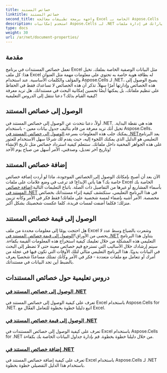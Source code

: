 ```yaml
---
title: خصائص المستند
linktitle: خصائص المستند
second_title: واجهة برمجة تطبيقات معالجة Excel الخاصة بـ Aspose.Cells .NET
description: استخدم إمكانيات Aspose.Cells لـ .NET من خلال دروسنا التعليمية الشاملة حول خصائص المستندات لتعزيز مهاراتك في إدارة ملفات Excel.
type: docs
weight: 30
url: /ar/net/document-properties/
---
```

## مقدمة

تعمل خصائص المستندات في برنامج Excel مثل البيانات الوصفية الخاصة بملفك. تخيل هذا: كل ملف Excel له بطاقة هوية خاصة به تحتوي على معلومات مهمة مثل العنوان والمؤلف والكلمات الأساسية. عند استخدام Aspose.Cells لـ .NET، يصبح الوصول إلى هذه الخصائص وإدارتها أمرًا سهلاً. تذكر أن هذه الخصائص لا تساعدك فقط في الحفاظ على تنظيم ملفاتك، بل يمكنها أيضًا تحسين إمكانية البحث في مستنداتك. هل تريد معرفة كيفية القيام بذلك؟ دعنا ننتقل إلى الدروس التعليمية!

## الوصول إلى خصائص المستند
 أولاً، دعنا نتحدث عن الوصول إلى خصائص المستند في .NET. هذه هي نقطة البداية. تخيل أنك تريد معرفة من قام بتأليف جدول بيانات معين - باستخدام Aspose.Cells، يمكنك جلب هذه المعلومات بسرعة.[الوصول إلى خصائص المستند في .NET](./accessing-document-properties/)يعد البرنامج التعليمي هو الدليل الذي يمكنك اللجوء إليه، حيث يقدم لك شرحًا سهل الاستخدام للعثور على هذه الجواهر المخفية داخل ملفاتك. ستتعلم كيفية استرداد خصائص مثل تاريخ الإنشاء وتاريخ آخر تعديل، وصدقني، الأمر أسهل من صباح يوم الأحد!

## إضافة خصائص المستند
 الآن بعد أن أصبح بإمكانك الوصول إلى الخصائص الموجودة، ماذا لو أردت إضافة خصائص خاصة بك؟ هنا يأتي الإبداع! قد ترغب في وضع علامات على ملفات Excel الخاصة بك بأسماء المشاريع أو غيرها من التفاصيل ذات الصلة. باتباع التعليمات التالية:[إضافة خصائص المستند في .NET](./adding-document-properties/) في هذا البرنامج التعليمي، ستكتشف كيفية إثراء مستنداتك بخصائص مخصصة. الأمر أشبه بإضفاء لمسة شخصية على ملفاتك! فقط فكر في الأمر وكأنه تزيين منزلك؛ فكلما أضفت لمسات فريدة، كلما عكست شخصيتك بشكل أكبر.

## الوصول إلى قيمة خصائص المستند
 هل احتجت يومًا إلى معلومات محددة من ملف Excel وشعرت بالضياع وسط عدد لا يحصى من الأوراق؟[الوصول إلى قيمة خصائص المستند في .NET](./accessing-value-of-document-properties/) يتناول هذا البرنامج التعليمي هذه المشكلة من خلال تعليمك كيفية استخراج هذه المعلومات القيمة بكفاءة. سيتم إرشادك خلال الأساليب التي تسترجع قيم خصائص معينة حتى لا تضطر إلى البحث في البيانات يدويًا. هذا البرنامج التعليمي مثالي لتلك الأوقات التي تكون فيها في عجلة من أمرك أو تتعامل مع ملفات متعددة - فكر في الأمر وكأنك تمتلك مساعدًا شخصيًا يعرف بالضبط أين تجد البيانات في مستنداتك.

## دروس تعليمية حول خصائص المستندات
### [الوصول إلى خصائص المستند في .NET](./accessing-document-properties/)
تعرف على كيفية الوصول إلى خصائص المستند في Excel باستخدام Aspose.Cells for .NET. اتبع دليلنا خطوة بخطوة للتعامل الفعّال مع Excel.
### [الوصول إلى قيمة خصائص المستند في .NET](./accessing-value-of-document-properties/)
تعرف على كيفية الوصول إلى خصائص المستندات في Excel باستخدام Aspose.Cells for .NET من خلال دليلنا خطوة بخطوة. قم بإدارة جداول البيانات الخاصة بك بكفاءة.
### [إضافة خصائص المستند في .NET](./adding-document-properties/)
تعرف على كيفية إضافة خصائص المستند في Excel باستخدام Aspose.Cells لـ .NET باستخدام هذا الدليل التفصيلي خطوة بخطوة.